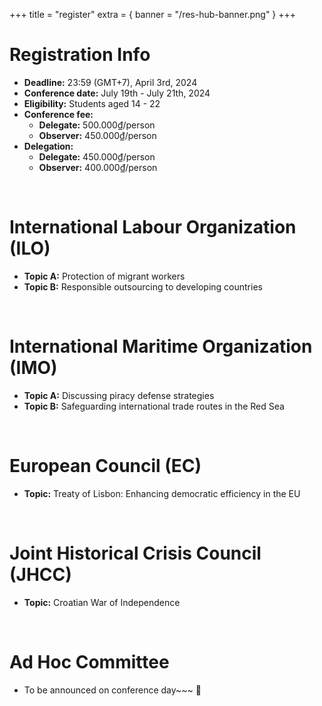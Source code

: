 +++
title = "register"
extra = { banner = "/res-hub-banner.png" }
+++

<style>
main h1 {
  text-align: left;
}
</style>

# Registration Info

- **Deadline:** 23:59 (GMT+7), April 3rd, 2024
- **Conference date:** July 19th - July 21th, 2024
- **Eligibility:** Students aged 14 - 22
- **Conference fee:**
  - **Delegate:** 500.000₫/person 
  - **Observer:** 450.000₫/person 
- **Delegation:**
  - **Delegate:** 450.000₫/person
  - **Observer:** 400.000₫/person

<br />

# International Labour Organization (ILO)

- **Topic A:** Protection of migrant workers
- **Topic B:** Responsible outsourcing to developing countries

<br />

# International Maritime Organization (IMO)

- **Topic A:** Discussing piracy defense strategies
- **Topic B:** Safeguarding international trade routes in the Red Sea

<br />

# European Council (EC)

- **Topic:** Treaty of Lisbon: Enhancing democratic efficiency in the EU

<br />

# Joint Historical Crisis Council (JHCC)

- **Topic:** Croatian War of Independence

<br />

# Ad Hoc Committee

- To be announced on conference day~~~ 💖

<br />

<script 
  type="text/javascript"
  src="https://form.jotform.com/jsform/240823762094054" 
></script>

